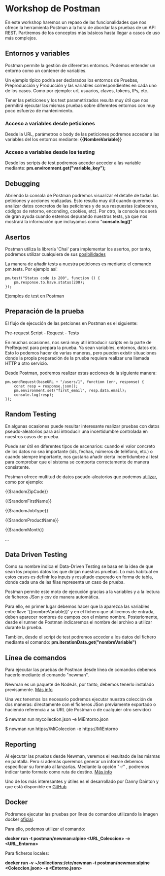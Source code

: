 # Workshop de Postman
En este workshop haremos un repaso de las funcionalidades que nos ofrece la herramienta Postman a la hora de abordar las pruebas de un API REST.
Partiremos de los conceptos más básicos hasta llegar a casos de uso más complejos.

## Entornos y variables
Postman permite la gestión de diferentes entornos. Podemos entender un entorno como un contener de variables. 

Un ejemplo típico podría ser declarados los entornos de Pruebas, Preproducción y Producción y las variables correspondientes en cada uno de los casos. Como por ejemplo: url, usuarios, claves, tokens, IPs, etc..

Tener las peticiones y los test parametrizados resulta muy útil que nos permitirá ejecutar las mismas pruebas sobre diferentes entornos con muy poco esfuerzo de mantenimiento.

### Acceso a variables desde peticiones
Desde la URL, parámetros o body de las peticiones podremos acceder a las variables del los entornos mediante: <b>{{NombreVariable}}</b>

### Acceso a variables desde los testing
Desde los scripts de test podremos acceder acceder a las variable mediante: <b>pm.environment.get("variable_key");</b>

## Debugging
Abriendo la consola de Postman podremos visualizar el detalle de todas las peticiones y acciones realizadas.
Esto resulta muy útil cuando queremos analizar datos concretos de las peticiones y de sus respuestas (cabeceras, códigos de retorno, enconding, cookies, etc). 
Por otro, la consola nos será de gran ayuda cuando estemos depurando nuestros tests, ya que nos mostrará la información que incluyamos como "<b>console.log()</b>"

## Asertos
Postman utiliza la librería 'Chai' para implementar los asertos, por tanto, podremos utilizar cualquiera de sus [posibilidades](https://www.chaijs.com/api/bdd/)

La manera de añadir tests a nuestra peticiones es mediante el comando pm.tests. Por ejemplo así:

```
pm.test("Status code is 200", function () {
    pm.response.to.have.status(200);
});
```



[Ejemplos de test en Postman](https://learning.getpostman.com/docs/postman/scripts/test-examples/)

## Preparación de la prueba
El flujo de ejecución de las petciones en Postman es el siguiente:

Pre-request Script - Request - Tests

En muchas ocasiones, nos será muy útil introducir scripts en la parte de PreRequest para prepara la prueba. Ya sean variables, entornos, datos etc. Esto lo podemos hacer de varias maneras, pero pueden existir situaciones donde la propia preparación de la prueba requiera realizar una llamada HTTP a otro servicio.

Desde Postman, podremos realizar estas acciones de la siguiente manera:

```
pm.sendRequest(baseURL + "/users/1", function (err, response) {   
    const resp = response.json();  
    pm.environment.set("first_email", resp.data.email);
    console.log(resp);
}); 
```

## Random Testing
En algunas ocasiones puede resultar interesante realizar pruebas con datos pseudo-aleatorios para así introducir una incertidumbre controlada en nuestros casos de prueba. 

Puede ser útil en diferentes tipos de escenarios: cuando el valor concreto de los datos no sea importante (ids, fechas, números de teléfono, etc.) o cuando siempre importante, nos gustaría añadir cierta incertidumbre al test para comprobar que el sistema se comporta correctamente de manera consistente.

Postman ofrece multitud de datos pseudo-aleatorios que podemos [utilizar](https://learning.getpostman.com/docs/postman/variables-and-environments/variables-list/), como por ejemplo:

{{$randomZipCode}}

{{$randomFirstName}}

{{$randomJobType}}

{{$randomProductName}}

{{$randomMonth}}

...


## Data Driven Testing
Como su nombre indica el Data-Driven Testing se basa en la idea de que sean los propios datos los que dirijan nuestras pruebas. Lo más habitual en estos casos es definir los inputs y resultado esperado en forma de tabla, donde cada una de las filas representa un caso de prueba.

Postman permite este moto de ejecución gracias a la variables y a la lectura de ficheros JSon y csv de manera automática.

Para ello, en primer lugar debemos hacer que la aparezca las variables entre llave '{{nombreVariable}}' y en el fichero que utilicemos de entrada, deben aparecer nombres de campos con el mismo nombre. Posteriomente, desde el runner de Postman indicaremos el nombre del archivo a utilizar durante la prueba.

También, desde el script de test podremos acceder a los datos del fichero mediante el comando: <b>pm.iterationData.get("nombreVariable")</b>

## Línea de comandos
Para ejecutar las pruebas de Postman desde línea de comandos debemos hacerlo mediante el comando "newman".

Newman es un paquete de NodeJs, por tanto, debemos tenerlo instalado previsamente. [Más info](https://learning.getpostman.com/docs/postman/collection-runs/command-line-integration-with-newman/)

Una vez tenemos los necesario podremos ejecutar nuestra colección de dos maneras: directamente con el ficheros JSon previamente exportado o haciendo referencia a su URL (de Postman o de cualquier otro servidor)

$ newman run mycollection.json -e MiEntorno.json

$ newman run https://MiColeccion -e https://MiEntorno


## Reporting
Al ejecutar las pruebas desde Newman, veremos el resultado de las mismas en pantalla. Pero si además queremos generar un informe debemos especificar su formato al lanzarlas. Mediante la opción "-r" , podremos indicar tanto formato como ruta de destino. [Más info](https://www.npmjs.com/package/newman#reporters)

Uno de los más interesantes y útiles es el desarrollado por Danny Dainton y que está disponible en [GitHub](https://github.com/DannyDainton/newman-reporter-htmlextra)

## Docker
Podremos ejecutar las pruebas por línea de comandos utilizando la imagen docker [oficial](https://hub.docker.com/r/postman/newman/).

Para ello, podemos utilizar el comando:

<b>docker run -t postman/newman:alpine <URL_Coleccion> -e <URL_Entorno> </b>

Para ficheros locales:

<b>docker run -v ~/collections:/etc/newman -t postman/newman:alpine <Coleccion.json> -e <Entorno.json> </b>

